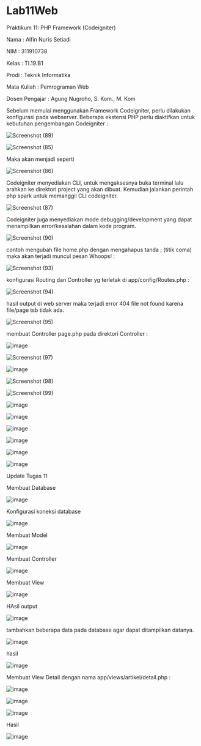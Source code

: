 # Lab11Web
Praktikum 11: PHP Framework (Codeigniter)

Nama : Alfin Nuris Setiadi

NIM : 311910738

Kelas : TI.19.B1

Prodi : Teknik Informatika

Mata Kuliah : Pemrograman Web

Dosen Pengajar : Agung Nugroho, S. Kom., M. Kom

Sebelum memulai menggunakan Framework Codeigniter, perlu dilakukan konfigurasi pada webserver. Beberapa ekstensi PHP perlu diaktifkan untuk kebutuhan pengembangan Codeigniter :

![Screenshot (89)](https://user-images.githubusercontent.com/81596397/121980894-f601ff00-cdb6-11eb-9cb4-58434efbcbb4.png)

![Screenshot (85)](https://user-images.githubusercontent.com/81596397/121980922-01552a80-cdb7-11eb-9d5d-c171fec0b994.png)

Maka akan menjadi seperti

![Screenshot (86)](https://user-images.githubusercontent.com/81596397/121981010-26499d80-cdb7-11eb-9cf1-d75af84e7eb7.png)

Codeigniter menyediakan CLI, untuk mengaksesnya buka terminal lalu arahkan ke direktori project yang akan dibuat. Kemudian jalankan perintah php spark untuk memanggil CLI codeigniter.

![Screenshot (87)](https://user-images.githubusercontent.com/81596397/121981033-32355f80-cdb7-11eb-97e9-d8542d64bd31.png)

Codeigniter juga menyediakan mode debugging/development yang dapat menampilkan error/kesalahan dalam kode program.

![Screenshot (90)](https://user-images.githubusercontent.com/81596397/121981197-6dd02980-cdb7-11eb-8b13-55e233f55135.png)

contoh mengubah file home.php dengan mengahapus tanda ; (titik coma) maka akan terjadi muncul pesan Whoops! :

![Screenshot (93)](https://user-images.githubusercontent.com/81596397/121981832-9d336600-cdb8-11eb-9ab9-80c2bc6c9e6c.png)

konfigurasi Routing dan Controller yg terletak di app/config/Routes.php :

![Screenshot (94)](https://user-images.githubusercontent.com/81596397/121982160-35314f80-cdb9-11eb-99d2-2c4d9ba6eae4.png)

hasil output di web server maka terjadi error 404 file not found karena file/page tsb tidak ada.

![Screenshot (95)](https://user-images.githubusercontent.com/81596397/121982512-d28c8380-cdb9-11eb-9f2d-d61c0ad86427.png)

membuat Controller page.php pada direktori Controller :

![image](https://user-images.githubusercontent.com/81596397/121985159-6d875c80-cdbe-11eb-8035-a8914342fe6f.png)

![Screenshot (97)](https://user-images.githubusercontent.com/81596397/121983141-0916ce00-cdbb-11eb-8bff-935f994faa00.png)

![image](https://user-images.githubusercontent.com/81596397/121985398-e090d300-cdbe-11eb-9280-2e4da98871cd.png)

![Screenshot (98)](https://user-images.githubusercontent.com/81596397/121983147-0ae09180-cdbb-11eb-8f94-5c14bf7a10b7.png)

![Screenshot (99)](https://user-images.githubusercontent.com/81596397/121983794-18e2e200-cdbc-11eb-91a5-b9c6da1614ac.png)

![image](https://user-images.githubusercontent.com/81596397/121983864-37e17400-cdbc-11eb-8adc-b70f087ca237.png)

![image](https://user-images.githubusercontent.com/81596397/121984617-7d527100-cdbd-11eb-9391-1b92779e1bbc.png)

![image](https://user-images.githubusercontent.com/81596397/121984678-96f3b880-cdbd-11eb-8e09-7a041608ccb8.png)

![image](https://user-images.githubusercontent.com/81596397/121984701-a3781100-cdbd-11eb-9493-3def2026ef4f.png)

![image](https://user-images.githubusercontent.com/81596397/121984741-b854a480-cdbd-11eb-9e41-57f5570f2c94.png)

![image](https://user-images.githubusercontent.com/81596397/121984750-c1457600-cdbd-11eb-8b68-31f1354d4fc8.png)

Update Tugas 11

Membuat Database

![image](https://user-images.githubusercontent.com/81596397/122088897-69942280-ce30-11eb-8065-0783356e1606.png)

Konfigurasi koneksi database

![image](https://user-images.githubusercontent.com/81596397/122089800-55045a00-ce31-11eb-9517-803e9a45eaa4.png)

Membuat Model

![image](https://user-images.githubusercontent.com/81596397/122090294-d22fcf00-ce31-11eb-98df-8a6a90e9f3b0.png)

Membuat Controller

![image](https://user-images.githubusercontent.com/81596397/122090387-eb388000-ce31-11eb-9db6-3d1dc640cc63.png)

Membuat View

![image](https://user-images.githubusercontent.com/81596397/122090838-6437d780-ce32-11eb-8a99-64a6ef8fea66.png)

HAsil output

![image](https://user-images.githubusercontent.com/81596397/122091377-ecb67800-ce32-11eb-809a-4a3e40a99ee3.png)

tambahkan beberapa data pada
database agar dapat ditampilkan datanya.

![image](https://user-images.githubusercontent.com/81596397/122091589-28514200-ce33-11eb-9514-b5f19e42fe3f.png)

hasil 

![image](https://user-images.githubusercontent.com/81596397/122912746-dd7b8100-d382-11eb-97b0-f949602fb539.png)

Membuat View Detail dengan nama app/views/artikel/detail.php :

![image](https://user-images.githubusercontent.com/81596397/122913345-82965980-d383-11eb-9bfa-18821c93c453.png)

![image](https://user-images.githubusercontent.com/81596397/122913441-9f329180-d383-11eb-9d94-a1ad3e7f728c.png)

![image](https://user-images.githubusercontent.com/81596397/122913900-3e578900-d384-11eb-8919-23ec98cc07ea.png)

Hasil

![image](https://user-images.githubusercontent.com/81596397/122913946-4fa09580-d384-11eb-9913-78db5b0ae237.png)



